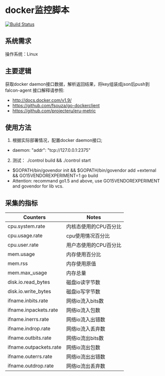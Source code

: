 docker监控脚本
================================
[![Build Status](https://travis-ci.org/mesos-utility/docker-metrics.png?branch=dev)](https://travis-ci.org/mesos-utility/docker-metrics)

系统需求
--------------------------------
操作系统：Linux

主要逻辑
--------------------------------
获取docker daemon接口数据，解析返回结果，将key组装成json后push到falcon-agent
接口解释请参照:
 * http://docs.docker.com/v1.9/
 * https://github.com/fsouza/go-dockerclient
 * https://github.com/projecteru/eru-metric

使用方法
--------------------------------
1. 根据实际部署情况，配置docker daemon接口;
 * daemon: "addr": "tcp://127.0.0.1:2375" 

2. 测试： ./control build && ./control start
 * $GOPATH/bin/govendor init && $GOPATH/bin/govendor add +external && GO15VENDOREXPERIMENT=1 go build
 * Attention: recommand go1.5 and above, use GO15VENDOREXPERIMENT and govendor for lib vcs.

采集的指标
--------------------------
| Counters | Notes|
|-----|------|
|cpu.system.rate|内核态使用的CPU百分比|
|cpu.usage.rate|cpu使用情况百分比|
|cpu.user.rate|用户态使用的CPU百分比|
|mem.usage|内存使用百分比|
|mem.rss|内存使用原值|
|mem.max_usage|内存总量|
|disk.io.read_bytes|磁盘io读字节数|
|disk.io.write_bytes|磁盘io写字节数|
|ifname.inbits.rate|网络io流入bits数|
|ifname.inpackets.rate|网络io流入包数|
|ifname.inerrs.rate|网络io流入出错数|
|ifname.indrop.rate|网络io流入丢弃数|
|ifname.outbits.rate|网络io流出bits数|
|ifname.outpackets.rate|网络io流出包数|
|ifname.outerrs.rate|网络io流出出错数|
|ifname.outdrop.rate|网络io流出丢弃数|
